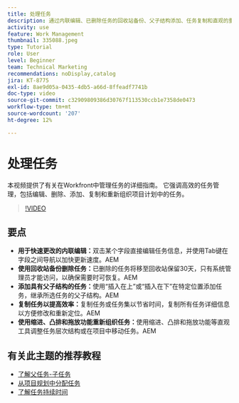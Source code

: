 ```yaml
---
title: 处理任务
description: 通过内联编辑、已删除任务的回收站备份、父子结构添加、任务复制和直观的重组工具(如Workfront中的拖放)来增强任务管理。
activity: use
feature: Work Management
thumbnail: 335088.jpeg
type: Tutorial
role: User
level: Beginner
team: Technical Marketing
recommendations: noDisplay,catalog
jira: KT-8775
exl-id: 8ae9d05a-0435-4db5-a66d-8ffeadf7741b
doc-type: video
source-git-commit: c32909809386d30767f113530ccb1e7358de0473
workflow-type: tm+mt
source-wordcount: '207'
ht-degree: 12%

---
```


# 处理任务

本视频提供了有关在Workfront中管理任务的详细指南。 它强调高效的任务管理，包括编辑、删除、添加、复制和重新组织项目计划中的任务。

>[!VIDEO](https://video.tv.adobe.com/v/335088/?quality=12&learn=on&enablevpops)

## 要点

* **用于快速更改的内联编辑：**&#x200B;双击某个字段直接编辑任务信息，并使用Tab键在字段之间导航以加快更新速度。&#x200B;AEM
* **使用回收站备份删除任务：**&#x200B;已删除的任务将移至回收站保留30天，只有系统管理员才能访问，以确保需要时可恢复。&#x200B;AEM
* **添加具有父子结构的任务：**&#x200B;使用“插入在上”或“插入在下”在特定位置添加任务，继承所选任务的父子结构。&#x200B;AEM
* **复制任务以提高效率：**&#x200B;复制任务或任务集以节省时间，复制所有任务详细信息以方便修改和重新定位。&#x200B;AEM
* **使用缩进、凸排和拖放功能重新组织任务：**&#x200B;使用缩进、凸排和拖放功能等直观工具调整任务层次结构或在项目中移动任务。&#x200B;AEM

## 有关此主题的推荐教程

* [了解父任务-子任务](/help/manage-work/tasks/understand-parent-child-tasks.md)
* [从项目规划中分配任务](/help/manage-work/tasks/assign-tasks-from-the-project-plan.md)
* [了解任务持续时间](/help/manage-work/tasks/understand-task-durations.md)
